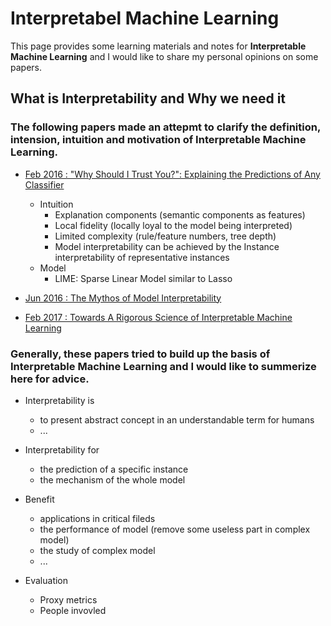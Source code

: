# Interpretabel Machine Learning

This page provides some learning materials and notes for **Interpretable Machine Learning** and I would like to share my personal opinions on some papers.

## **What** is Interpretability and **Why** we need it

### The following papers made an attepmt to clarify the definition, intension, intuition and motivation of Interpretable Machine Learning.

- [Feb 2016 : "Why Should I Trust You?": Explaining the Predictions of Any Classifier](https://arxiv.org/abs/1602.04938) 
  - Intuition
    - Explanation components (semantic components as features)
    - Local fidelity (locally loyal to the model being interpreted)
    - Limited complexity (rule/feature numbers, tree depth)
    - Model interpretability can be achieved by the Instance interpretability of representative instances
  - Model
    - LIME: Sparse Linear Model similar to Lasso

- [Jun 2016 : The Mythos of Model Interpretability](https://arxiv.org/abs/1606.03490) 

- [Feb 2017 : Towards A Rigorous Science of Interpretable Machine Learning](https://arxiv.org/abs/1702.08608) 

### Generally, these papers tried to build up the basis of Interpretable Machine Learning and I would like to summerize here for advice.

- Interpretability is
  - to present abstract concept in an understandable term for humans
  - ...

- Interpretability for
  - the prediction of a specific instance
  - the mechanism of the whole model
- Benefit
  - applications in critical fileds
  - the performance of model (remove some useless part in complex model)
  - the study of complex model
  - ...
- Evaluation
  - Proxy metrics
  - People invovled



